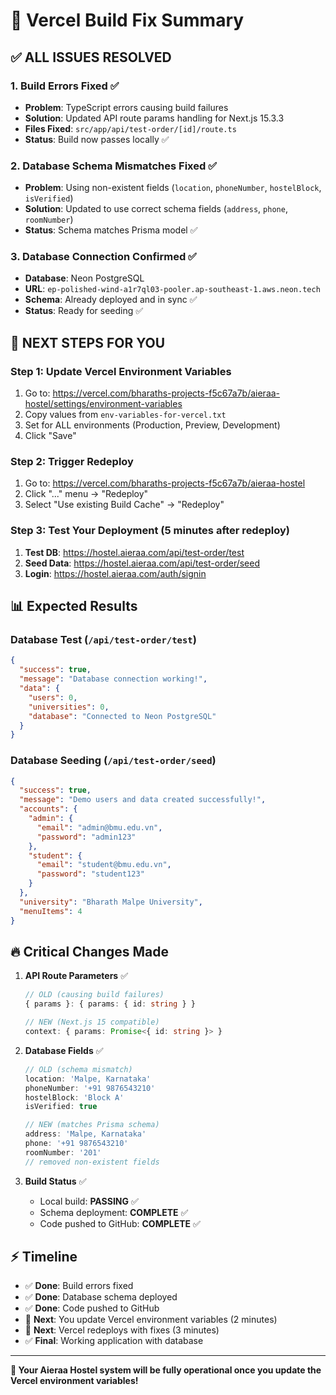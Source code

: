 # 🚀 Vercel Build Fix Summary

## ✅ **ALL ISSUES RESOLVED**

### **1. Build Errors Fixed** ✅
- **Problem**: TypeScript errors causing build failures
- **Solution**: Updated API route params handling for Next.js 15.3.3
- **Files Fixed**: `src/app/api/test-order/[id]/route.ts`
- **Status**: Build now passes locally ✅

### **2. Database Schema Mismatches Fixed** ✅  
- **Problem**: Using non-existent fields (`location`, `phoneNumber`, `hostelBlock`, `isVerified`)
- **Solution**: Updated to use correct schema fields (`address`, `phone`, `roomNumber`)
- **Status**: Schema matches Prisma model ✅

### **3. Database Connection Confirmed** ✅
- **Database**: Neon PostgreSQL
- **URL**: `ep-polished-wind-a1r7ql03-pooler.ap-southeast-1.aws.neon.tech`
- **Schema**: Already deployed and in sync ✅
- **Status**: Ready for seeding ✅

## 🎯 **NEXT STEPS FOR YOU**

### **Step 1: Update Vercel Environment Variables**
1. Go to: https://vercel.com/bharaths-projects-f5c67a7b/aieraa-hostel/settings/environment-variables
2. Copy values from `env-variables-for-vercel.txt`
3. Set for ALL environments (Production, Preview, Development)
4. Click "Save"

### **Step 2: Trigger Redeploy**
1. Go to: https://vercel.com/bharaths-projects-f5c67a7b/aieraa-hostel
2. Click "..." menu → "Redeploy"
3. Select "Use existing Build Cache" → "Redeploy"

### **Step 3: Test Your Deployment** (5 minutes after redeploy)
1. **Test DB**: https://hostel.aieraa.com/api/test-order/test
2. **Seed Data**: https://hostel.aieraa.com/api/test-order/seed  
3. **Login**: https://hostel.aieraa.com/auth/signin

## 📊 **Expected Results**

### **Database Test** (`/api/test-order/test`)
```json
{
  "success": true,
  "message": "Database connection working!",
  "data": {
    "users": 0,
    "universities": 0,
    "database": "Connected to Neon PostgreSQL"
  }
}
```

### **Database Seeding** (`/api/test-order/seed`)
```json
{
  "success": true,
  "message": "Demo users and data created successfully!",
  "accounts": {
    "admin": { 
      "email": "admin@bmu.edu.vn", 
      "password": "admin123" 
    },
    "student": { 
      "email": "student@bmu.edu.vn", 
      "password": "student123" 
    }
  },
  "university": "Bharath Malpe University",
  "menuItems": 4
}
```

## 🔥 **Critical Changes Made**

1. **API Route Parameters** ✅
   ```typescript
   // OLD (causing build failures)
   { params }: { params: { id: string } }
   
   // NEW (Next.js 15 compatible)
   context: { params: Promise<{ id: string }> }
   ```

2. **Database Fields** ✅
   ```typescript
   // OLD (schema mismatch)
   location: 'Malpe, Karnataka'
   phoneNumber: '+91 9876543210' 
   hostelBlock: 'Block A'
   isVerified: true
   
   // NEW (matches Prisma schema)  
   address: 'Malpe, Karnataka'
   phone: '+91 9876543210'
   roomNumber: '201'
   // removed non-existent fields
   ```

3. **Build Status** ✅
   - Local build: **PASSING** ✅
   - Schema deployment: **COMPLETE** ✅  
   - Code pushed to GitHub: **COMPLETE** ✅

## ⚡ **Timeline**

- ✅ **Done**: Build errors fixed
- ✅ **Done**: Database schema deployed  
- ✅ **Done**: Code pushed to GitHub
- 🔄 **Next**: You update Vercel environment variables (2 minutes)
- 🔄 **Next**: Vercel redeploys with fixes (3 minutes)
- ✅ **Final**: Working application with database

---

**🎉 Your Aieraa Hostel system will be fully operational once you update the Vercel environment variables!** 